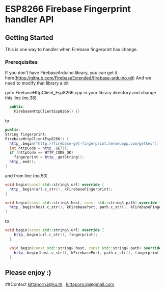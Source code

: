 # ESP8266 Firebase Fingerprint handler API

## Getting Started

This is one way to handler when Firebase fingerprint has change.

### Prerequisites
If you don't have FirebaseArduino library, you can get it here(https://github.com/FirebaseExtended/firebase-arduino.git)
And we need to modify that library a bit

goto FirebaseHttpClient_Esp8266.cpp in your library directory and change this line (no.38)
```C++
  public:
    FirebaseHttpClientEsp8266() {}
```
to
```C++
public:
String fingerprint;
FirebaseHttpClientEsp8266() {
  http_.begin("http://firebase-get-fingerprint.herokuapp.com/getkey");
  int httpCode = http_.GET();
  if (httpCode == HTTP_CODE_OK)
    fingerprint = http_.getString();
  http_.end();
}
```
and from line (no.53)
```C++
void begin(const std::string& url) override {
  http_.begin(url.c_str(), kFirebaseFingerprint);
}

void begin(const std::string& host, const std::string& path) override {
  http_.begin(host.c_str(), kFirebasePort, path.c_str(), kFirebaseFingerprint);
}
```
to

```C++
void begin(const std::string& url) override {
    http_.begin(url.c_str(), fingerprint);
  }

  void begin(const std::string& host, const std::string& path) override {
    http_.begin(host.c_str(), kFirebasePort, path.c_str(), fingerprint);
  }
```
## Please enjoy :)
##Contact
kittaporn.j@ku.th , kittaporn.jp@gmail.com
